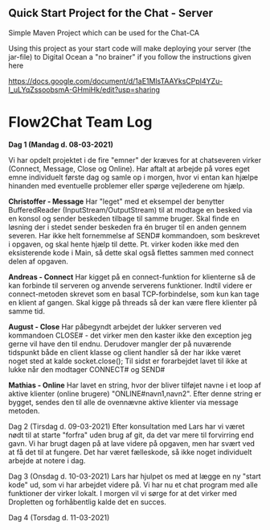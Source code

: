 ## Quick Start Project for the Chat - Server

Simple Maven Project which can be used for the Chat-CA 

Using this project as your start code will make deploying your server (the jar-file) to Digital Ocean a "no brainer" if you follow the instructions given here

https://docs.google.com/document/d/1aE1MlsTAAYksCPpI4YZu-I_uLYqZssoobsmA-GHmiHk/edit?usp=sharing 

# Flow2Chat Team Log

**Dag 1 (Mandag d. 08-03-2021)**

Vi har opdelt projektet i de fire "emner" der kræves for at chatseveren virker (Connect, Message, Close og Online). Har aftalt at arbejde på vores eget emne individuelt første dag og samle op i morgen, hvor vi entan kan hjælpe hinanden med eventuelle problemer eller spørge vejlederene om hjælp. 

**Christoffer - Message**
Har "leget" med et eksempel der benytter BufferedReader (InputStream/OutputStream) til at modtage en besked via en konsol og sender beskeden tilbage til samme bruger. Skal finde en løsning der i stedet sender beskeden fra én bruger til en anden gennem severen. Har ikke helt fornemmelse af SEND# kommandoen, som beskrevet i opgaven, og skal hente hjælp til dette.
Pt. virker koden ikke med den eksisterende kode i Main, så dette skal også flettes sammen med connect delen af opgaven.

**Andreas - Connect**
Har kigget på en connect-funktion for klienterne så de kan forbinde til serveren og anvende serverens funktioner. Indtil videre er connect-metoden skrevet som en basal TCP-forbindelse, som kun kan tage en klient af gangen. Skal kigge på threads så der kan være flere klienter på samme tid.

**August - Close**
Har påbegyndt arbejdet der lukker serveren ved kommandoen CLOSE# - det virker men den kaster ikke den exception jeg gerne vil have den til endnu.  Derudover mangler der på nuværende tidspunkt både en client klasse og client handler så der har ikke været noget sted at kalde socket.close();
Til sidst er forarbejdet lavet til ikke at lukke når den modtager CONNECT# og SEND#

**Mathias - Online**
Har lavet en string, hvor der bliver tilføjet navne i et loop af aktive klienter (online brugere) "ONLINE#navn1,navn2". Efter denne string er bygget, sendes den til alle de ovennævne aktive klienter via message metoden.

Dag 2 (Tirsdag d. 09-03-2021)
Efter konsultation med Lars har vi været nødt til at starte "forfra" uden brug af git, da det var mere til forvirring end gavn. Vi har brugt dagen på at lave videre på opgaven, men har svært ved at få det til at fungere. Det har været fælleskode, så ikke noget individuelt arbejde at notere i dag. 

Dag 3 (Onsdag d. 10-03-2021)
Lars har hjulpet os med at lægge en ny "start kode" ud, som vi har arbejdet videre på. Vi har nu et chat program med alle funktioner der virker lokalt. I morgen vil vi sørge for at det virker med Dropletten og forhåbentlig kalde det en succes. 

Dag 4 (Torsdag d. 11-03-2021)
